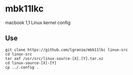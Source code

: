 # mbk11lkc
macbook 1,1 Linux kernel config 

## Use

```
git clone https://github.com/lgranie/mbk11lkc linux-src
cd linux-src
tar xaf /usr/src/linux-source-[X].[Y].tar.xz
cd linux-source-[X]-[Y]
cp ../.config .
```
